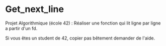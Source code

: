 # Get_next_line
Projet Algorithmique (école 42) : 
Réaliser une fonction qui lit ligne par ligne a partir d'un fd.

Si vous êtes un student de 42, copier pas bêtement demander de l'aide.
